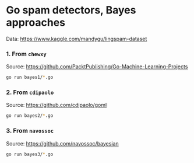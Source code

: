 # Go spam detectors, Bayes approaches

Data: https://www.kaggle.com/mandygu/lingspam-dataset

### 1. From `chewxy`

Source: https://github.com/PacktPublishing/Go-Machine-Learning-Projects

```sh
go run bayes1/*.go
```

### 2. From `cdipaolo`

Source: https://github.com/cdipaolo/goml

```sh
go run bayes2/*.go
```

### 3. From `navossoc`

Source: https://github.com/navossoc/bayesian

```sh
go run bayes3/*.go
```
